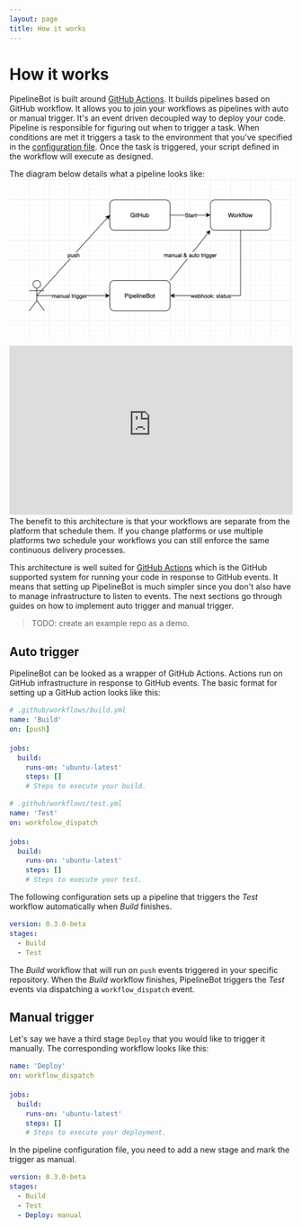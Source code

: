 ```yaml
---
layout: page
title: How it works
---
```


# How it works

PipelineBot is built around [GitHub Actions][1]. It builds pipelines based on GitHub workflow.
It allows you to join your workflows as pipelines with auto or manual trigger. It's an event
driven decoupled way to deploy your code. Pipeline is responsible for
figuring out when to trigger a task. When conditions are met it triggers
a task to the environment that you've specified in the [configuration file][2].
Once the task is triggered, your script defined in the workflow will execute as designed.

The diagram below details what a pipeline looks like:
![how-it-works](/assets/images/docs-how-it-works.png)
<iframe style="border:none" width="100%" height="300" src="https://gifted-lamport-c29e52.netlify.app/"></iframe>
The benefit to this architecture is that your workflows are separate from
the platform that schedule them. If you change platforms or use multiple
platforms two schedule your workflows you can still enforce the same continuous delivery
processes.

This architecture is well suited for [GitHub Actions][1] which is the GitHub
supported system for running your code in response to GitHub events. It means
that setting up PipelineBot is much simpler since you don't also have to manage
infrastructure to listen to events. The next sections go through guides on how
to implement auto trigger and manual trigger.

[1]: https://github.com/features/actions/
[2]: /docs/configuration/

> TODO: create an example repo as a demo.

## Auto trigger

PipelineBot can be looked as a wrapper of GitHub Actions. Actions
run on GitHub infrastructure in response to GitHub events. The basic format for
setting up a GitHub action looks like this:

```yaml
# .github/workflows/build.yml
name: 'Build'
on: [push]

jobs:
  build:
    runs-on: 'ubuntu-latest'
    steps: []
    # Steps to execute your build.
```

```yaml
# .github/workflows/test.yml
name: 'Test'
on: workfolow_dispatch

jobs:
  build:
    runs-on: 'ubuntu-latest'
    steps: []
    # Steps to execute your test.
```

The following configuration sets up a pipeline that triggers the *Test* workflow
automatically when *Build* finishes.

```yaml
version: 0.3.0-beta
stages:
  - Build
  - Test
```

The *Build* workflow that will run on `push` events triggered
in your specific repository. When the *Build* workflow finishes, 
PipelineBot triggers the *Test* events via dispatching a `workflow_dispatch` event.

## Manual trigger

Let's say we have a third stage `Deploy` that you would like to trigger it manually.
The corresponding workflow looks like this:

```yaml
name: 'Deploy'
on: workflow_dispatch

jobs:
  build:
    runs-on: 'ubuntu-latest'
    steps: []
    # Steps to execute your deployment.
``` 

In the pipeline configuration file, you need to add a new stage and mark the trigger
as manual.

```yaml
version: 0.3.0-beta
stages:
  - Build
  - Test
  - Deploy: manual
```
